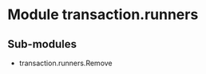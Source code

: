 Module transaction.runners
==========================

Sub-modules
-----------
* transaction.runners.Remove